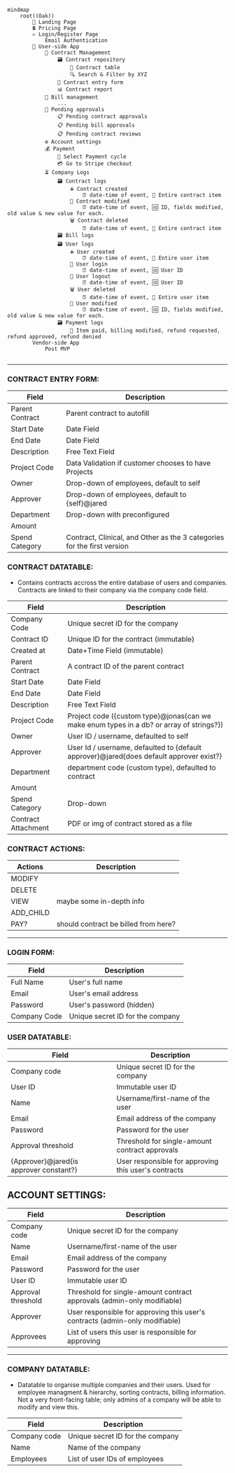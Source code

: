 ```mermaid

mindmap
    root((Oak))
        👋 Landing Page
        💲 Pricing Page
        ✍️ Login/Register Page
            Email Authentication
        📱 User-side App
            💼 Contract Management
                🗃️ Contract repository
                    📑 Contract table
                    🔍 Search & Filter by XYZ
                📝 Contract entry form
                📊 Contract report
            📝 Bill management
                ...
            📩 Pending approvals
                📋 Pending contract approvals
                📋 Pending bill approvals
                📋 Pending contract reviews
            ⚙️ Account settings
            💰 Payment
                🔄 Select Payment cycle
                💳 Go to Stripe checkout
            ⏳ Company Logs
                🗃️ Contract logs
                    ➕ Contract created
                        ⏰ date-time of event, 📜 Entire contract item
                    🔄 Contract modified
                        ⏰ date-time of event, 🆔 ID, fields modified, old value & new value for each.
                    🗑️ Contract deleted
                        ⏰ date-time of event, 📜 Entire contract item
                🗃️ Bill logs
                🗃️ User logs
                    ➕ User created
                        ⏰ date-time of event, 📜 Entire user item
                    📲 User login
                        ⏰ date-time of event, 🆔 User ID
                    🚪 User logout
                        ⏰ date-time of event, 🆔 User ID
                    🗑️ User deleted
                        ⏰ date-time of event, 📜 Entire user item
                    🔄 User modified
                        ⏰ date-time of event, 🆔 ID, fields modified, old value & new value for each.
                🗃️ Payment logs
                    💸 Item paid, billing modified, refund requested, refund approved, refund denied
        Vendor-side App
            Post MVP
            
```

-----------------

### CONTRACT ENTRY FORM:
| Field           | Description       |
|-----------------|-------------------|
| Parent Contract | Parent contract to autofill |
| Start Date      | Date Field        |
| End Date        | Date Field        |
| Description     | Free Text Field   |
| Project Code    | Data Validation if customer chooses to have Projects |
| Owner           | Drop-down of employees, default to self |
| Approver        | Drop-down of employees, default to {self}@jared |
| Department      | Drop-down with preconfigured  |
| Amount          |     |
| Spend Category  | Contract, Clinical, and Other as the 3 categories for the first version |


### CONTRACT DATATABLE:
- Contains contracts accross the entire database of users and companies. Contracts are linked to their company via the company code field.

| Field           | Description       |
|-----------------|-------------------|
| Company Code    | Unique secret ID for the company      |
| Contract ID     | Unique ID for the contract (immutable)|
| Created at      | Date+Time Field   (immutable) |
| Parent Contract | A contract ID of the parent contract |
| Start Date      | Date Field        |
| End Date        | Date Field        |
| Description     | Free Text Field   |
| Project Code    | Project code ({custom type}@jonas{can we make enum types in a db? or array of strings?}) |
| Owner           | User ID / username, defaulted to self |
| Approver        | User Id / username, defaulted to {default approver}@jared{does default approver exist?} |
| Department      | department code (custom type), defaulted to contract |
| Amount          |  |
| Spend Category  | Drop-down |
| Contract Attachment | PDF or img of contract stored as a file |


### CONTRACT ACTIONS:
| Actions | Description |
|---------|-------------|
| MODIFY  |             |
| DELETE  |             |
| VIEW    | maybe some in-depth info  |
| ADD_CHILD |           |
| PAY?    |  should contract be billed from here?|

-----------------


### LOGIN FORM: 
| Field        | Description                           |
|--------------|---------------------------------------|
| Full Name    | User's full name                       |
| Email        | User's email address                   |
| Password     | User's password (hidden)               |
| Company Code | Unique secret ID for the company       |


### USER DATATABLE:

| Field              | Description                           |
|--------------------|---------------------------------------|
| Company code       | Unique secret ID for the company      |
| User ID            | Immutable user ID                      |
| Name               | Username/first-name of the user        |
| Email              | Email address of the company           |
| Password           | Password for the user  |
| Approval threshold | Threshold for single-amount contract approvals       |
| {Approver}@jared{is approver constant?} | User responsible for approving this user's contracts |


## ACCOUNT SETTINGS:
| Field              | Description                          |
|--------------------|--------------------------------------|
| Company code       | Unique secret ID for the company     |
| Name               | Username/first-name of the user      |
| Email              | Email address of the company         |
| Password           | Password for the user                |
| User ID            | Immutable user ID                    |
| Approval threshold | Threshold for single-amount contract approvals (admin-only modifiable) |
| Approver           | User responsible for approving this user's contracts (admin-only modifiable) |
| Approvees          | List of users this user is responsible for approving |


-----------------


### COMPANY DATATABLE:
- Datatable to organise multiple companies and their users. Used for employee managment & hierarchy, sorting contracts, billing information. Not a very front-facing table; only admins of a company will be able to modify and view this.

| Field              | Description                          |
|--------------------|--------------------------------------|
| Company code       | Unique secret ID for the company     |
| Name               | Name of the company                  |
| Employees          | List of user IDs of employees        |